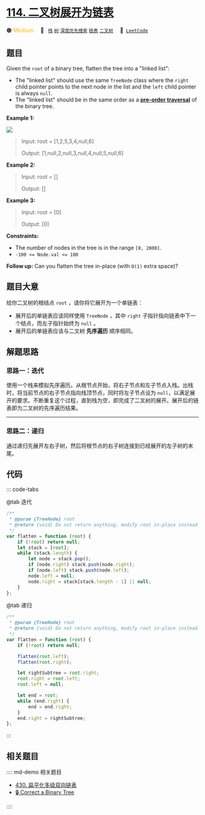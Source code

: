 # [114. 二叉树展开为链表](https://leetcode.com/problems/flatten-binary-tree-to-linked-list)

🟠 <font color=#ffb800>Medium</font>&emsp; 🔖&ensp; [`栈`](/leetcode/outline/tag/stack.md) [`树`](/leetcode/outline/tag/tree.md) [`深度优先搜索`](/leetcode/outline/tag/depth-first-search.md) [`链表`](/leetcode/outline/tag/linked-list.md) [`二叉树`](/leetcode/outline/tag/binary-tree.md)&emsp; 🔗&ensp;[`LeetCode`](https://leetcode.com/problems/flatten-binary-tree-to-linked-list/)

## 题目

Given the `root` of a binary tree, flatten the tree into a "linked list":

- The "linked list" should use the same `TreeNode` class where the `right` child pointer points to the next node in the list and the `left` child pointer is always `null`.
- The "linked list" should be in the same order as a [**pre-order** **traversal**](https://en.wikipedia.org/wiki/Tree_traversal#Pre-order,_NLR) of the binary tree.

**Example 1:**

![](https://assets.leetcode.com/uploads/2021/01/14/flaten.jpg)

> Input: root = [1,2,5,3,4,null,6]
>
> Output: [1,null,2,null,3,null,4,null,5,null,6]

**Example 2:**

> Input: root = []
>
> Output: []

**Example 3:**

> Input: root = [0]
>
> Output: [0]

**Constraints:**

- The number of nodes in the tree is in the range `[0, 2000]`.
- `-100 <= Node.val <= 100`

**Follow up:** Can you flatten the tree in-place (with `O(1)` extra space)?

## 题目大意

给你二叉树的根结点 `root` ，请你将它展开为一个单链表：

- 展开后的单链表应该同样使用 `TreeNode` ，其中 `right` 子指针指向链表中下一个结点，而左子指针始终为 `null` 。
- 展开后的单链表应该与二叉树 **先序遍历** 顺序相同。

## 解题思路

### 思路一：迭代

使用一个栈来模拟先序遍历。从根节点开始，将右子节点和左子节点入栈。出栈时，将当前节点的右子节点指向栈顶节点，同时将左子节点设为 `null`，以满足展开的要求。不断重复这个过程，直到栈为空，即完成了二叉树的展开。展开后的链表即为二叉树的先序遍历结果。

---

### 思路二：递归

通过递归先展开左右子树，然后将根节点的右子树连接到已经展开的左子树的末尾。

## 代码

::: code-tabs

@tab 迭代

```javascript
/**
 * @param {TreeNode} root
 * @return {void} Do not return anything, modify root in-place instead.
 */
var flatten = function (root) {
	if (!root) return null;
	let stack = [root];
	while (stack.length) {
		let node = stack.pop();
		if (node.right) stack.push(node.right);
		if (node.left) stack.push(node.left);
		node.left = null;
		node.right = stack[stack.length - 1] || null;
	}
};
```

@tab 递归

```javascript
/**
 * @param {TreeNode} root
 * @return {void} Do not return anything, modify root in-place instead.
 */
var flatten = function (root) {
	if (!root) return null;

	flatten(root.left);
	flatten(root.right);

	let rightSubtree = root.right;
	root.right = root.left;
	root.left = null;

	let end = root;
	while (end.right) {
		end = end.right;
	}
	end.right = rightSubtree;
};
```

:::

## 相关题目

:::: md-demo 相关题目

- [430. 扁平化多级双向链表](https://leetcode.com/problems/flatten-a-multilevel-doubly-linked-list)
- [🔒 Correct a Binary Tree](https://leetcode.com/problems/correct-a-binary-tree)

::::
